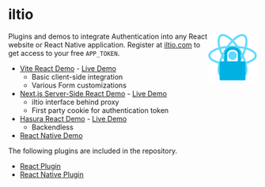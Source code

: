 # iltio

<img align="right" src="https://github.com/tobua/iltio/raw/main/plugin/logo.png" width="20%" alt="iltio Authentication Service" />

Plugins and demos to integrate Authentication into any React website or React Native application. Register at [iltio.com](https://iltio.com) to get access to your free `APP_TOKEN`.

- [Vite React Demo](https://github.com/tobua/iltio/tree/main/demo/vite) - [Live Demo](https://iltio-demo.vercel.app)
  - Basic client-side integration
  - Various Form customizations
- [Next.js Server-Side React Demo](https://github.com/tobua/iltio/tree/main/demo/next) - [Live Demo](https://iltio-next-demo.vercel.app)
  - iltio interface behind proxy
  - First party cookie for authentication token
- [Hasura React Demo](https://github.com/tobua/iltio/tree/main/demo/hasura) - [Live Demo](https://iltio-hasura-demo.vercel.app)
  - Backendless
- [React Native Demo](https://github.com/tobua/iltio/tree/main/plugin/native)

The following plugins are included in the repository.

- [React Plugin](https://github.com/tobua/iltio/tree/main/plugin)
- [React Native Plugin](https://github.com/tobua/iltio/tree/main/plugin/native)
